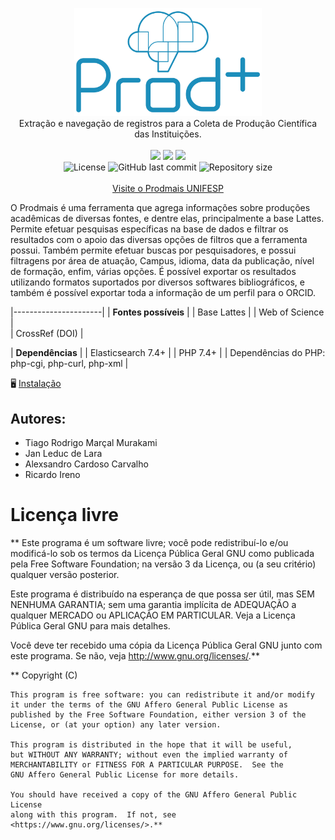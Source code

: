 <p align="center">
  <img src="/inc/images/logo-vertical.svg" alt="Prodmais logo" width="300" />
  <br>
  Extração e navegação de registros para a Coleta de Produção Científica das Instituições.
  <br>
  <br>
  <img src="https://img.shields.io/badge/php-%23777BB4.svg?style=flat-badge&logo=php&logoColor=white" />
  <img src="https://img.shields.io/badge/-ElasticSearch-005571?style=flat-badge&logo=elasticsearch&logoColor=white" />
  <img src="https://img.shields.io/badge/Sass-CC6699?style=flat-badge&logo=sass&logoColor=white" />
  <br>
  <img alt="License" src="https://img.shields.io/badge/License-GNU%20GPL-blue"/>
  <img alt="GitHub last commit" src="https://img.shields.io/github/last-commit/trmurakami/coletaprod?color=5965e0"/>
  <img alt="Repository size" src="https://img.shields.io/github/repo-size/trmurakami/coletaprod?color=5965e0"/>
  <br>
  <br>
  <a href="https://unifesp.br/prodmais/index.php"> Visite o Prodmais UNIFESP</a>
</p>

O Prodmais é uma ferramenta que agrega informações sobre produções acadêmicas de diversas fontes, e dentre elas, principalmente a base Lattes. Permite efetuar pesquisas específicas na base de dados e filtrar os resultados com o apoio das diversas opções de filtros que a ferramenta possui. Também permite efetuar buscas por pesquisadores, e possui filtragens por área de atuação, Campus, idioma, data da publicação, nível de formação, enfim, várias opções. É possível exportar os resultados utilizando formatos suportados por diversos softwares bibliográficos, e também é possível exportar toda a informação de um perfil para o ORCID.

|----------------------|
| **Fontes possíveis** |
| Base Lattes |
| Web of Science |  
| CrossRef (DOI) |

| **Dependências** |
| Elasticsearch 7.4+ |
| PHP 7.4+ |
| Dependências do PHP: php-cgi, php-curl, php-xml |

🖥️ [Instalação](/INSTALL.md)

## Autores:

- Tiago Rodrigo Marçal Murakami
- Jan Leduc de Lara
- Alexsandro Cardoso Carvalho
- Ricardo Ireno

# Licença livre

\*\*
Este programa é um software livre; você pode redistribuí-lo e/ou
modificá-lo sob os termos da Licença Pública Geral GNU como publicada
pela Free Software Foundation; na versão 3 da Licença, ou
(a seu critério) qualquer versão posterior.

Este programa é distribuído na esperança de que possa ser útil,
mas SEM NENHUMA GARANTIA; sem uma garantia implícita de ADEQUAÇÃO
a qualquer MERCADO ou APLICAÇÃO EM PARTICULAR. Veja a
Licença Pública Geral GNU para mais detalhes.

Você deve ter recebido uma cópia da Licença Pública Geral GNU junto
com este programa. Se não, veja <http://www.gnu.org/licenses/>.\*\*

\*\* Copyright (C) <year> <name of author>

    This program is free software: you can redistribute it and/or modify
    it under the terms of the GNU Affero General Public License as
    published by the Free Software Foundation, either version 3 of the
    License, or (at your option) any later version.

    This program is distributed in the hope that it will be useful,
    but WITHOUT ANY WARRANTY; without even the implied warranty of
    MERCHANTABILITY or FITNESS FOR A PARTICULAR PURPOSE.  See the
    GNU Affero General Public License for more details.

    You should have received a copy of the GNU Affero General Public License
    along with this program.  If not, see <https://www.gnu.org/licenses/>.**

